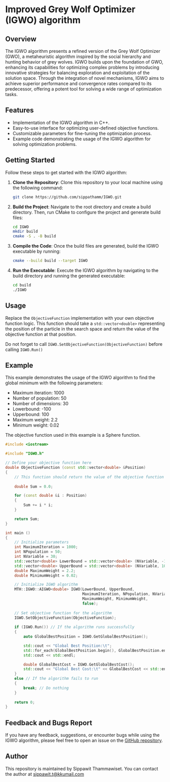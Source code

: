 # Improved Grey Wolf Optimizer (IGWO) algorithm

## Overview

The IGWO algorithm presents a refined version of the Grey Wolf Optimizer (GWO), a metaheuristic algorithm inspired by the social hierarchy and hunting behavior of grey wolves. 
IGWO builds upon the foundation of GWO, enhancing its capabilities for optimizing complex problems by introducing innovative strategies for balancing exploration and exploitation of the solution space. 
Through the integration of novel mechanisms, IGWO aims to achieve superior performance and convergence rates compared to its predecessor, offering a potent tool for solving a wide range of optimization tasks.

## Features

- Implementation of the IGWO algorithm in C++.
- Easy-to-use interface for optimizing user-defined objective functions.
- Customizable parameters for fine-tuning the optimization process.
- Example code demonstrating the usage of the IGWO algorithm for solving optimization problems.

## Getting Started

Follow these steps to get started with the IGWO algorithm:

1. **Clone the Repository**: Clone this repository to your local machine using the following command:

    ```bash
    git clone https://github.com/sippathamm/IGWO.git
    ```

2. **Build the Project**: Navigate to the root directory and create a build directory. Then, run CMake to configure the project and generate build files:

    ```bash
    cd IGWO
    mkdir build
    cmake -S . -B build
    ```

3. **Compile the Code**: Once the build files are generated, build the IGWO executable by running:

    ```bash
    cmake --build build --target IGWO
    ```

4. **Run the Executable**: Execute the IGWO algorithm by navigating to the build directory and running the generated executable:

    ```bash
    cd build
    ./IGWO
    ```
   
## Usage

Replace the `ObjectiveFunction` implementation with your own objective function logic. This function should take a `std::vector<double>` representing the position of the particle in the search space and return the value of the objective function at that position.

Do not forget to call `IGWO.SetObjectiveFunction(ObjectiveFunction)` before calling `IGWO.Run()`

## Example

This example demonstrates the usage of the IGWO algorithm to find the global minimum with the following parameters:
- Maximum iteration: 1000
- Number of population: 50
- Number of dimensions: 30
- Lowerbound: -100
- Upperbound: 100
- Maximum weight: 2.2
- Minimum weight: 0.02

The objective function used in this example is a Sphere function.

```cpp
#include <iostream>

#include "IGWO.h"

// Define your objective function here
double ObjectiveFunction (const std::vector<double> &Position) 
{
    // This function should return the value of the objective function at the given position
    
    double Sum = 0.0;

    for (const double &i : Position)
    {
        Sum += i * i;
    }

    return Sum;
}

int main () 
{
    // Initialize parameters
    int MaximumIteration = 1000;
    int NPopulation = 50;
    int NVariable = 30;
    std::vector<double> LowerBound = std::vector<double> (NVariable, -100);
    std::vector<double> UpperBound = std::vector<double> (NVariable, 100);
    double MaximumWeight = 2.2;
    double MinimumWeight = 0.02;

    // Initialize IGWO algorithm
    MTH::IGWO::AIGWO<double> IGWO(LowerBound, UpperBound,
                                  MaximumIteration, NPopulation, NVariable,
                                  MaximumWeight, MinimumWeight,
                                  false);
    
    // Set objective function for the algorithm
    IGWO.SetObjectiveFunction(ObjectiveFunction); 
    
    if (IGWO.Run()) // If the algorithm runs successfully
    {
        auto GlobalBestPosition = IGWO.GetGlobalBestPosition();

        std::cout << "Global Best Position:\t";
        std::for_each(GlobalBestPosition.begin(), GlobalBestPosition.end(), [](const auto &i) { std::cout << i << "\t"; });
        std::cout << std::endl;

        double GlobalBestCost = IGWO.GetGlobalBestCost();
        std::cout << "Global Best Cost:\t" << GlobalBestCost << std::endl;
    }
    else // If the algorithm fails to run
    {
        break; // Do nothing
    }
        
    return 0;
}
```

## Feedback and Bugs Report

If you have any feedback, suggestions, or encounter bugs while using the IGWO algorithm, please feel free to open an issue on the [GitHub repository](https://github.com/sippathamm/IGWO/issues).

## Author

This repository is maintained by Sippawit Thammawiset. You can contact the author at sippawit.t@kkumail.com
